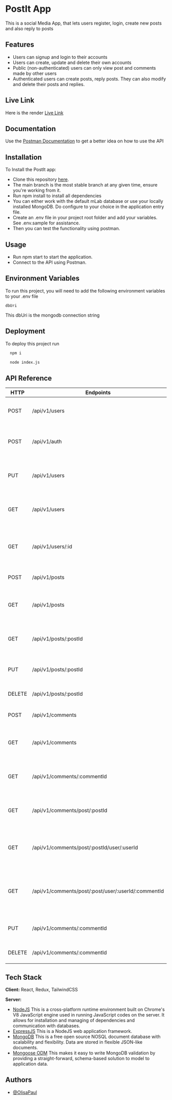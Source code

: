 # PostIt App

This is a social Media App, that lets users register, login, create new posts and also reply to posts

## Features

- Users can signup and login to their accounts
- Users can create, update and delete their own accounts
- Public (non-authenticated) users can only view post and comments made by other users
- Authenticated users can create posts, reply posts. They can also modify and delete their posts and replies.

## Live Link

Here is the render [Live Link](https://postitapp.onrender.com)

## Documentation

Use the
[Postman
Documentation](https://documenter.getpostman.com/view/22093717/2s93JtR4Mm) to get a better idea on how to use the API

## Installation

To Install the PostIt app:

- Clone this repository [here](https://github.com/OlisaPaul/PostItApp.git).
- The main branch is the most stable branch at any given time, ensure you're working from it.
- Run npm install to install all dependencies
- You can either work with the default mLab database or use your locally installed MongoDB. Do configure to your choice in the application entry file.
- Create an .env file in your project root folder and add your variables. See .env.sample for assistance.
- Then you can test the functionality using postman.

## Usage

- Run npm start to start the application.
- Connect to the API using Postman.

## Environment Variables

To run this project, you will need to add the following environment variables to your .env file

`dbUri`

This dbUri is the mongodb connection string

## Deployment

To deploy this project run

```bash
  npm i
```

```bash
  node index.js
```

## API Reference

| HTTP   | Endpoints                                           | Action                                                 |
| ------ | --------------------------------------------------- | ------------------------------------------------------ |
| POST   | /api/v1/users                                       | To sign up a new user account                          |
| POST   | /api/v1/auth                                        | To login an existing user account                      |
| PUT    | /api/v1/users                                       | To modify an existing user account                     |
| GET    | /api/v1/users                                       | To retrieve all users on the platform                  |
| GET    | /api/v1/users/:id                                   | To retrieve a particular user on the platform          |
| POST   | /api/v1/posts                                       | To create a new post                                   |
| GET    | /api/v1/posts                                       | To retrieve all posts on the platform                  |
| GET    | /api/v1/posts/:postId                               | To retrieve details of a single post                   |
| PUT    | /api/v1/posts/:postId                               | To edit the details of a single post                   |
| DELETE | /api/v1/posts/:postId                               | To delete a single post                                |
| POST   | /api/v1/comments                                    | To create a new comment                                |
| GET    | /api/v1/comments                                    | To retrieve all comments on the platform               |
| GET    | /api/v1/comments/:commentId                         | To retrieve details of a single comment                |
| GET    | /api/v1/comments/post/:postId                       | To retrieve replies made on a post                     |
| GET    | /api/v1/comments/post/:postId/user/:userId          | To retrieve replies made by a user on a post           |
| GET    | /api/v1/comments/post/:post/user/:userId/:commentId | To retrieve details of a single comment made by a user |
| PUT    | /api/v1/comments/:commentId                         | To edit the details of a single comment                |
| DELETE | /api/v1/comments/:commentId                         | To delete a single comment                             |

## Tech Stack

**Client:** React, Redux, TailwindCSS

**Server:**

- [NodeJS](https://nodejs.org/) This is a cross-platform runtime environment built on Chrome's V8 JavaScript engine used in running JavaScript codes on the server. It allows for installation and managing of dependencies and communication with databases.
- [ExpressJS](https://www.expresjs.org/) This is a NodeJS web application framework.
- [MongoDB](https://www.mongodb.com/) This is a free open source NOSQL document database with scalability and flexibility. Data are stored in flexible JSON-like documents.
- [Mongoose ODM](https://mongoosejs.com/) This makes it easy to write MongoDB validation by providing a straight-forward, schema-based solution to model to application data.

## Authors

- [@OlisaPaul](https://www.github.com/OlisaPaul)
